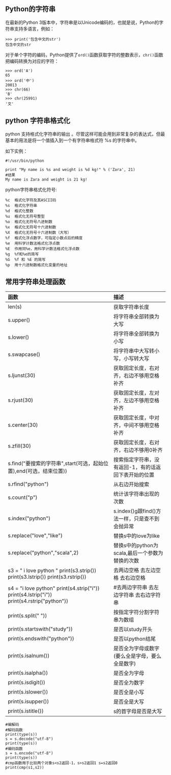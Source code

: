 ## Python的字符串

在最新的Python 3版本中，字符串是以Unicode编码的，也就是说，Python的字符串支持多语言，例如：

```
>>> print('包含中文的str')
包含中文的str
```

对于单个字符的编码，Python提供了`ord()`函数获取字符的整数表示，`chr()`函数把编码转换为对应的字符：

```
>>> ord('A')
65
>>> ord('中')
20013
>>> chr(66)
'B'
>>> chr(25991)
'文'
```

## python 字符串格式化

python 支持格式化字符串的输出 。尽管这样可能会用到非常复杂的表达式，但最基本的用法是将一个值插入到一个有字符串格式符 %s 的字符串中。

如下实例：

```
#!/usr/bin/python

print "My name is %s and weight is %d kg!" % ('Zara', 21)
#结果
My name is Zara and weight is 21 kg!
```

python字符串格式化符号:

```
%c  格式化字符及其ASCII码
%s  格式化字符串
%d  格式化整数
%u  格式化无符号整型
%o  格式化无符号八进制数
%x  格式化无符号十六进制数
%X  格式化无符号十六进制数（大写）
%f  格式化浮点数字，可指定小数点后的精度
%e  用科学计数法格式化浮点数
%E  作用同%e，用科学计数法格式化浮点数
%g  %f和%e的简写
%G  %f 和 %E 的简写
%p  用十六进制数格式化变量的地址
```

## 常用字符串处理函数

| 函数 | 描述 |
| :--- | :--- |
| len\(s\) | 获取字符串长度 |
| s.upper\(\) | 将字符串全部转换为大写 |
| s.lower\(\) | 将字符串全部转换为小写 |
| s.swapcase\(\) | 将字符串中大写转小写，小写转大写 |
| s.ljunst\(30\) | 获取固定长度，右对齐，右边不够用空格补齐 |
| s.rjust\(30\) | 获取固定长度，左对齐，左边不够用空格补齐 |
| s.center\(30\) | 获取固定长度，中对齐，中间不够用空格补齐 |
| s.zfill\(30\) | 获取固定长度，右对齐，右边不够用0补齐 |
| s.find\("要搜索的字符串",start\(可选，起始位置\),end\(可选，结束位置\)\) | 搜索指定字符串，没有返回-1，有的话返回下表开始的位置 |
| s.rfind\("python"\) | 从右边开始搜索 |
| s.count\("p"\) | 统计该字符串出现的次数 |
| s.index\("python"\) | s.index\(\)g跟find\(\)方法一样，只是查不到会抛异常 |
| s.replace\("love","like"\) | 替换s中的love为like |
| s.replace\("python","scala",2\) | 替换s中的python为scala,最后一个参数为替换的次数 |
| s3 = "  i love python    "                                                                  print\(s3.strip\(\)\)                                                                             print\(s3.lstrip\(\)\)                                                                           print\(s3.rstrip\(\)\) | 去两边空格                                                                                    去左边空格                                                                                     去右边空格 |
| s4 = "i love python"                                                                        print\(s4.strip\("i"\)\)                                                                          print\(s4.lstrip\("i"\)\)                                                                         print\(s4.rstrip\("python"\)\) | \#去两边字符串                                                                               去左边字符串                                                                                去右边字符串 |
| print\(s.split\(" "\)\) | 按指定字符分割字符串为数组 |
| print\(s.startswith\("study"\)\) | 是否以study开头 |
| print\(s.endswith\("python"\)\) | 是否以python结尾 |
| print\(s.isalnum\(\)\) | 是否全为字母或数字\(要么全是字母，要么全是数字\) |
| print\(s.isalpha\(\)\) | 是否全为字母 |
| print\(s.isdigit\(\)\) | 是否全为数字 |
| print\(s.islower\(\)\) | 是否全是小写 |
| print\(s.isupper\(\)\) | 是否全是大写 |
| print\(s.istitle\(\)\) | s的首字母是否是大写 |

```
#编解码
#解码函数
print(type(s))
s = s.decode("utf-8")
print(type(s))
#编码函数
s = s.encode("utf-8")
print(type(s))
#cmp函数用于比较两个对象s<s2返回-1，s>s2返回1 s=s2返回0
print(cmp(s1,s2))
```



